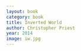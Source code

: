 ```yaml
---
layout: book
category: book
title: Inverted World
author: Christopher Priest
year: 2014
image: iw.jpg
---
```


